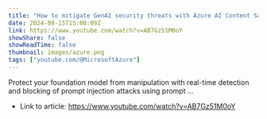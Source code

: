 ```yaml
---
title: "How to mitigate GenAI security threats with Azure AI Content Safety prompt shields"
date: 2024-08-15T15:00:09Z
link: https://www.youtube.com/watch?v=AB7Gz51M0oY
showShare: false
showReadTime: false
thumbnail: images/azure.png
tags: ["youtube.com/@MicrosoftAzure"]
---
```

Protect your foundation model from manipulation with real-time detection and blocking of prompt injection attacks using prompt ...

- Link to article: https://www.youtube.com/watch?v=AB7Gz51M0oY